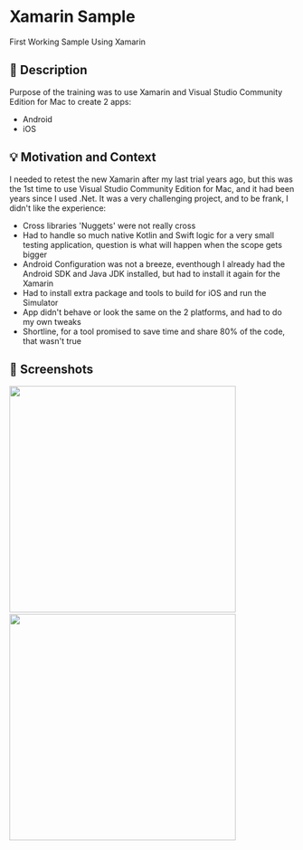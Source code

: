 # Xamarin Sample
First Working Sample Using Xamarin

## :scroll: Description
Purpose of the training was to use Xamarin and Visual Studio Community Edition for Mac to create 2 apps:
  - Android
  - iOS
 
## :bulb: Motivation and Context
I needed to retest the new Xamarin after my last trial years ago, but this was the 1st time to use Visual Studio Community Edition for Mac, and it had been years since I used .Net.
It was a very challenging project, and to be frank, I didn't like the experience: 
 - Cross libraries 'Nuggets' were not really cross
 - Had to handle so much native Kotlin and Swift logic for a very small testing application, question is what will happen when the scope gets bigger 
 - Android Configuration was not a breeze, eventhough I already had the Android SDK and Java JDK installed, but had to install it again for the Xamarin
 - Had to install extra package and tools to build for iOS and run the Simulator
 - App didn't behave or look the same on the 2 platforms, and had to do my own tweaks
 - Shortline, for a tool promised to save time and share 80% of the code, that wasn't true

## :camera_flash: Screenshots
<img src="/xamarin.gif" width="400">&emsp;<img src="/KMM_iOS.gif" width="400">
